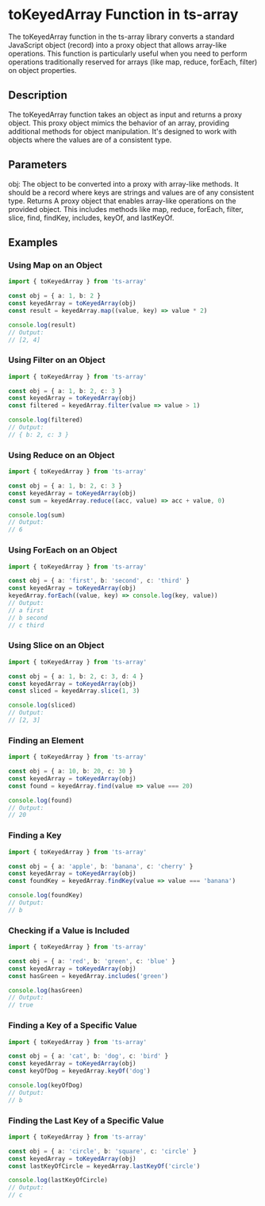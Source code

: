 # toKeyedArray Function in ts-array

The toKeyedArray function in the ts-array library converts a standard JavaScript object (record) into a proxy object that allows array-like operations. This function is particularly useful when you need to perform operations traditionally reserved for arrays (like map, reduce, forEach, filter) on object properties.

## Description

The toKeyedArray function takes an object as input and returns a proxy object. This proxy object mimics the behavior of an array, providing additional methods for object manipulation. It's designed to work with objects where the values are of a consistent type.

## Parameters

obj: The object to be converted into a proxy with array-like methods. It should be a record where keys are strings and values are of any consistent type.
Returns
A proxy object that enables array-like operations on the provided object. This includes methods like map, reduce, forEach, filter, slice, find, findKey, includes, keyOf, and lastKeyOf.

## Examples

### Using Map on an Object

```typescript
import { toKeyedArray } from 'ts-array'

const obj = { a: 1, b: 2 }
const keyedArray = toKeyedArray(obj)
const result = keyedArray.map((value, key) => value * 2)

console.log(result)
// Output:
// [2, 4]
```

### Using Filter on an Object

```typescript
import { toKeyedArray } from 'ts-array'

const obj = { a: 1, b: 2, c: 3 }
const keyedArray = toKeyedArray(obj)
const filtered = keyedArray.filter(value => value > 1)

console.log(filtered)
// Output:
// { b: 2, c: 3 }
```

### Using Reduce on an Object

```typescript
import { toKeyedArray } from 'ts-array'

const obj = { a: 1, b: 2, c: 3 }
const keyedArray = toKeyedArray(obj)
const sum = keyedArray.reduce((acc, value) => acc + value, 0)

console.log(sum)
// Output:
// 6
```

### Using ForEach on an Object

```typescript
import { toKeyedArray } from 'ts-array'

const obj = { a: 'first', b: 'second', c: 'third' }
const keyedArray = toKeyedArray(obj)
keyedArray.forEach((value, key) => console.log(key, value))
// Output:
// a first
// b second
// c third
```

### Using Slice on an Object

```typescript
import { toKeyedArray } from 'ts-array'

const obj = { a: 1, b: 2, c: 3, d: 4 }
const keyedArray = toKeyedArray(obj)
const sliced = keyedArray.slice(1, 3)

console.log(sliced)
// Output:
// [2, 3]
```

### Finding an Element

```typescript
import { toKeyedArray } from 'ts-array'

const obj = { a: 10, b: 20, c: 30 }
const keyedArray = toKeyedArray(obj)
const found = keyedArray.find(value => value === 20)

console.log(found)
// Output:
// 20
```

### Finding a Key

```typescript
import { toKeyedArray } from 'ts-array'

const obj = { a: 'apple', b: 'banana', c: 'cherry' }
const keyedArray = toKeyedArray(obj)
const foundKey = keyedArray.findKey(value => value === 'banana')

console.log(foundKey)
// Output:
// b
```

### Checking if a Value is Included

```typescript
import { toKeyedArray } from 'ts-array'

const obj = { a: 'red', b: 'green', c: 'blue' }
const keyedArray = toKeyedArray(obj)
const hasGreen = keyedArray.includes('green')

console.log(hasGreen)
// Output:
// true
```

### Finding a Key of a Specific Value

```typescript
import { toKeyedArray } from 'ts-array'

const obj = { a: 'cat', b: 'dog', c: 'bird' }
const keyedArray = toKeyedArray(obj)
const keyOfDog = keyedArray.keyOf('dog')

console.log(keyOfDog)
// Output:
// b
```

### Finding the Last Key of a Specific Value

```typescript
import { toKeyedArray } from 'ts-array'

const obj = { a: 'circle', b: 'square', c: 'circle' }
const keyedArray = toKeyedArray(obj)
const lastKeyOfCircle = keyedArray.lastKeyOf('circle')

console.log(lastKeyOfCircle)
// Output:
// c
```
